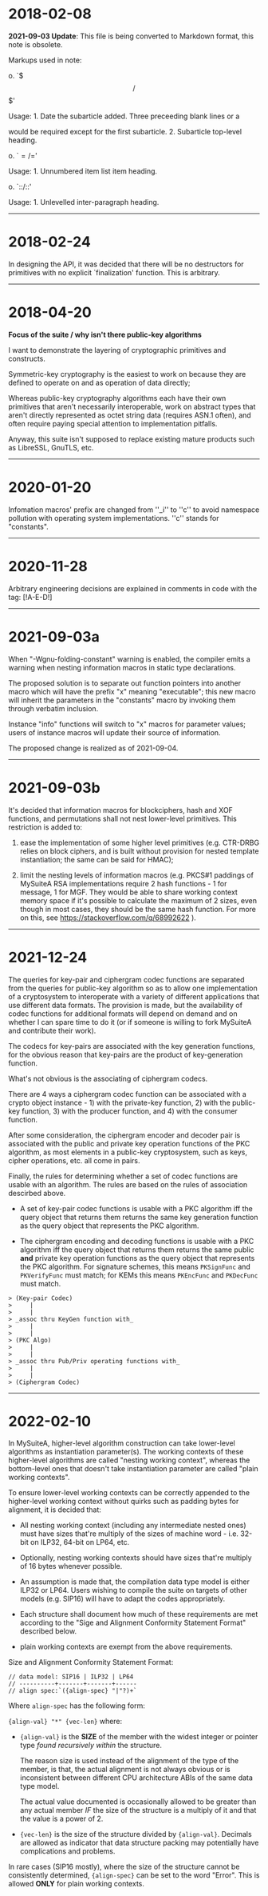 2018-02-08
==========

**2021-09-03 Update**:
This file is being converted to Markdown format, this note is obsolete.

Markups used in note:

o. `$$$/$$$'

Usage: 1. Date the subarticle added. Three preceeding blank lines or a
          <form feed> would be required except for the first subarticle.
       2. Subarticle top-level heading.

o. `$=/=$'

Usage: 1. Unnumbered item list item heading.

o. `::/::'

Usage: 1. Unlevelled inter-paragraph heading.

---


2018-02-24
==========

In designing the API, it was decided that there will be no destructors for
primitives with no explicit `finalization' function. This is arbitrary.

---


2018-04-20
==========

**Focus of the suite / why isn't there public-key algorithms**

I want to demonstrate the layering of cryptographic primitives and constructs.

Symmetric-key cryptography is the easiest to work on because they are defined
to operate on and as operation of data directly;

Whereas public-key cryptography algorithms each have their own primitives that
aren't necessarily interoperable, work on abstract types that aren't directly
represented as octet string data (requires ASN.1 often), and often require
paying special attention to implementation pitfalls.

Anyway, this suite isn't supposed to replace existing mature products such as
LibreSSL, GnuTLS, etc.

---


2020-01-20
==========

Infomation macros' prefix are changed from ''_i'' to ''c'' to avoid namespace
pollution with operating system implementations. ''c'' stands for "constants".

---


2020-11-28
==========

Arbitrary engineering decisions are explained in comments in code
with the tag: [!A-E-D!]

---


2021-09-03a
===========

When "-Wgnu-folding-constant" warning is enabled, the compiler emits a warning
when nesting information macros in static type declarations.

The proposed solution is to separate out function pointers into another macro
which will have the prefix "x" meaning "executable"; this new macro will
inherit the parameters in the "constants" macro by invoking them through
verbatim inclusion.

Instance "info" functions will switch to "x" macros for parameter values;
users of instance macros will update their source of information.

The proposed change is realized as of 2021-09-04.

---


2021-09-03b
===========

It's decided that information macros for blockciphers, hash and XOF functions,
and permutations shall not nest lower-level primitives. This restriction is
added to:

1. ease the implementation of some higher level primitives (e.g. CTR-DRBG
   relies on block ciphers, and is built without provision for nested
   template instantiation; the same can be said for HMAC);

2. limit the nesting levels of information macros (e.g. PKCS#1 paddings of
   MySuiteA RSA implementations require 2 hash functions - 1 for message,
   1 for MGF. They would be able to share working context memory space if
   it's possible to calculate the maximum of 2 sizes, even though in most
   cases, they should be the same hash function. For more on this, see
   https://stackoverflow.com/q/68992622 ).

---


2021-12-24
==========

The queries for key-pair and ciphergram codec functions are separated from
the queries for public-key algorithm so as to allow one implementation of a
cryptosystem to interoperate with a variety of different applications that
use different data formats. The provision is made, but the availability of
codec functions for additional formats will depend on demand and on whether
I can spare time to do it (or if someone is willing to fork MySuiteA and
contribute their work).

The codecs for key-pairs are associated with the key generation functions,
for the obvious reason that key-pairs are the product of key-generation
function.

What's not obvious is the associating of ciphergram codecs.

There are 4 ways a ciphergram codec function can be associated with a
crypto object instance - 1) with the private-key function, 2) with the
public-key function, 3) with the producer function, and 4) with the consumer
function.

After some consideration, the ciphergram encoder and decoder pair is associated
with the public and private key operation functions of the PKC algorithm, as
most elements in a public-key cryptosystem, such as keys, cipher operations,
etc. all come in pairs.

Finally, the rules for determining whether a set of codec functions are
usable with an algorithm. The rules are based on the rules of association
descirbed above.

- A set of key-pair codec functions is usable with a PKC algorithm iff
  the query object that returns them returns the same key generation function
  as the query object that represents the PKC algorithm.

- The ciphergram encoding and decoding functions is usable with a PKC algorithm
  iff the query object that returns them returns the same public **and**
  private key operation functions as the query object that represents the PKC
  algorithm. For signature schemes, this means `PKSignFunc` and `PKVerifyFunc`
  must match; for KEMs this means `PKEncFunc` and `PKDecFunc` must match.

```
> (Key-pair Codec)
>     |
>     |
> _assoc thru KeyGen function with_
>     |
>     |
> (PKC Algo)
>     |
>     |
> _assoc thru Pub/Priv operating functions with_
>     |
>     |
> (Ciphergram Codec)
```

---


2022-02-10
==========

In MySuiteA, higher-level algorithm construction can take lower-level
algorithms as instantiation parameter(s). The working contexts of these
higher-level algorithms are called "nesting working context", whereas the
bottom-level ones that doesn't take instantiation parameter are called
"plain working contexts".

To ensure lower-level working contexts can be correctly appended to the
higher-level working context without quirks such as padding bytes for alignment,
it is decided that:

- All nesting working context (including any intermediate nested ones)
  must have sizes that're multiply of the sizes of machine word - i.e.
  32-bit on ILP32, 64-bit on LP64, etc.

- Optionally, nesting working contexts should have sizes that're multiply
  of 16 bytes whenever possible.

- An assumption is made that, the compilation data type model is either
  ILP32 or LP64. Users wishing to compile the suite on targets of other models
  (e.g. SIP16) will have to adapt the codes appropriately.

- Each structure shall document how much of these requirements are met
  according to the "Sige and Alignment Conformity Statement Format"
  described below.

- plain working contexts are exempt from the above requirements.

Size and Alignment Conformity Statement Format:

```
// data model: SIP16 | ILP32 | LP64
// ----------+-------+-------+------
// align spec:`({align-spec} "|"?)+`
```

Where `align-spec` has the following form:

`{align-val} "*" {vec-len}` where:

- `{align-val}` is the **SIZE** of the member with the widest integer or pointer
  type _found recursively within_ the structure.

  The reason size is used instead of the alignment of the type of the member,
  is that, the actual alignment is not always obvious or is inconsistent
  between different CPU architecture ABIs of the same data type model.

  The actual value documented is occasionally allowed to be greater than any
  actual member _IF_ the size of the structure is a multiply of it and that
  the value is a power of 2.

- `{vec-len}` is the size of the structure divided by `{align-val}`. Decimals
  are allowed as indicator that data structure packing may potentially have
  complications and problems.

In rare cases (SIP16 mostly), where the size of the structure cannot be
consistently determined, `{align-spec}` can be set to the word "Error".
This is allowed **ONLY** for plain working contexts.
